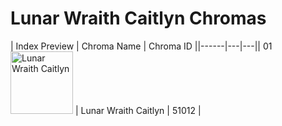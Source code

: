 # Lunar Wraith Caitlyn Chromas

| Index  Preview | Chroma Name | Chroma ID ||------|---|---|| 01  <img src='https://raw.communitydragon.org/latest/plugins/rcp-be-lol-game-data/global/default/v1/champion-chroma-images/51/51012.png' alt='Lunar Wraith Caitlyn' width='100'> | Lunar Wraith Caitlyn | 51012 |